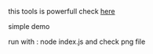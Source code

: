 this tools is powerfull check <a href="https://github.com/puppeteer/puppeteer">here</a>

simple demo

run with : node index.js and check png file